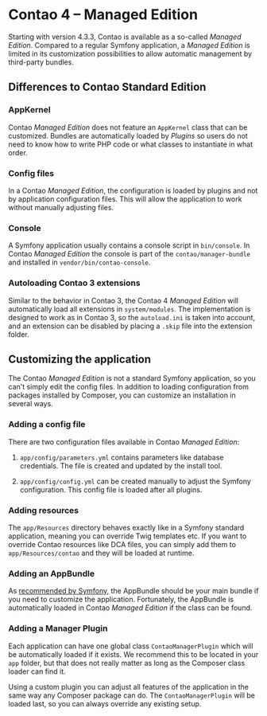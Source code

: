 # Contao 4 – Managed Edition

Starting with version 4.3.3, Contao is available as a so-called
*Managed Edition*. Compared to a regular Symfony application, a 
*Managed Edition* is limited in its customization possibilities to 
allow automatic management by third-party bundles.


## Differences to Contao Standard Edition


### AppKernel

Contao *Managed Edition* does not feature an `AppKernel` class that can be
customized. Bundles are automatically loaded by *Plugins* so users do not need
to know how to write PHP code or what classes to instantiate in what order.


### Config files

In a Contao *Managed Edition*, the configuration is loaded by plugins
and not by application configuration files. This will allow the
application to work without manually adjusting files.


### Console

A Symfony application usually contains a console script in `bin/console`.
In Contao *Managed Edition* the console is part of the
`contao/manager-bundle` and installed in `vendor/bin/contao-console`.


### Autoloading Contao 3 extensions

Similar to the behavior in Contao 3, the Contao 4 *Managed Edition*
will automatically load all extensions in `system/modules`. The
implementation is designed to work as in Contao 3, so the `autoload.ini`
is taken into account, and an extension can be disabled by placing a
`.skip` file into the extension folder.


## Customizing the application

The Contao *Managed Edition* is not a standard Symfony application,
so you can't simply edit the config files. In addition to loading 
configuration from packages installed by Composer, you can customize
an installation in several ways.


### Adding a config file

There are two configuration files available in Contao *Managed Edition*:

1. `app/config/parameters.yml` contains parameters like database
    credentials. The file is created and updated by the install tool.

2. `app/config/config.yml` can be created manually to adjust the
    Symfony configuration. This config file is loaded after all plugins.


### Adding resources

The `app/Resources` directory behaves exactly like in a Symfony standard
application, meaning you can override Twig templates etc. If you want
to override Contao resources like DCA files, you can simply add them
to `app/Resources/contao` and they will be loaded at runtime.


### Adding an AppBundle

As [recommended by Symfony][AppBundle], the AppBundle should be your main 
bundle if you need to customize the application. Fortunately, the
AppBundle is automatically loaded in Contao *Managed Edition* if the
class can be found.


### Adding a Manager Plugin

Each application can have one global class `ContaoManagerPlugin` which
will be automatically loaded if it exists. We recommend this to be
located in your `app` folder, but that does not really matter as long
as the Composer class loader can find it.

Using a custom plugin you can adjust all features of the application
in the same way any Composer package can do. The `ContaoManagerPlugin`
will be loaded last, so you can always override any existing setup.



[AppBundle]: http://symfony.com/doc/current/best_practices/business-logic.html
